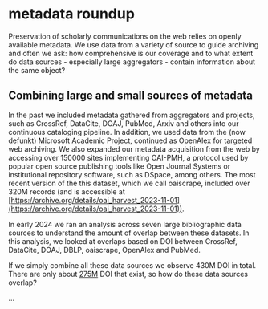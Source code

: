# metadata roundup

Preservation of scholarly communications on the web relies on openly available
metadata. We use data from a variety of source to guide archiving and often we
ask: how comprehensive is our coverage and to what extent do data sources -
especially large aggregators - contain information about the same object?

## Combining large and small sources of metadata

In the past we included metadata gathered from aggregators and projects, such
as CrossRef, DataCite, DOAJ, PubMed, Arxiv and others into our continuous
cataloging pipeline. In addition, we used data from the (now defunkt) Microsoft
Academic Project, continued as OpenAlex for targeted web archiving. We also
expanded our metadata acquisition from the web by accessing over 150000 sites
implementing OAI-PMH, a protocol used by popular open source publishing tools
like Open Journal Systems or institutional repository software, such as DSpace,
among others. The most recent version of the this dataset, which we call
oaiscrape, included over 320M records (and is accessible at
[https://archive.org/details/oai_harvest_2023-11-01](https://archive.org/details/oai_harvest_2023-11-01)).

In early 2024 we ran an analysis across seven large bibliographic data sources
to understand the amount of overlap between these datasets. In this analysis,
we looked at overlaps based on DOI between CrossRef, DataCite, DOAJ,
DBLP, oaiscrape, OpenAlex and PubMed.

If we simply combine all these data sources we observe 430M DOI in total. There
are only about
[275M](https://www.doi.org/the-identifier/resources/factsheets/key-facts-on-digital-object-identifier-system)
DOI that exist, so how do these data sources overlap?

...
